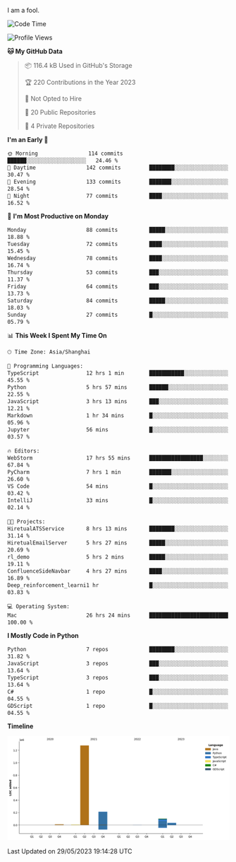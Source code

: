I am a fool.

<!--START_SECTION:waka-->
![Code Time](http://img.shields.io/badge/Code%20Time-441%20hrs%2010%20mins-blue)

![Profile Views](http://img.shields.io/badge/Profile%20Views-3-blue)

**🐱 My GitHub Data** 

> 📦 116.4 kB Used in GitHub's Storage 
 > 
> 🏆 220 Contributions in the Year 2023
 > 
> 🚫 Not Opted to Hire
 > 
> 📜 20 Public Repositories 
 > 
> 🔑 4 Private Repositories 
 > 
**I'm an Early 🐤** 

```text
🌞 Morning                114 commits         ██████░░░░░░░░░░░░░░░░░░░   24.46 % 
🌆 Daytime                142 commits         ████████░░░░░░░░░░░░░░░░░   30.47 % 
🌃 Evening                133 commits         ███████░░░░░░░░░░░░░░░░░░   28.54 % 
🌙 Night                  77 commits          ████░░░░░░░░░░░░░░░░░░░░░   16.52 % 
```
📅 **I'm Most Productive on Monday** 

```text
Monday                   88 commits          █████░░░░░░░░░░░░░░░░░░░░   18.88 % 
Tuesday                  72 commits          ████░░░░░░░░░░░░░░░░░░░░░   15.45 % 
Wednesday                78 commits          ████░░░░░░░░░░░░░░░░░░░░░   16.74 % 
Thursday                 53 commits          ███░░░░░░░░░░░░░░░░░░░░░░   11.37 % 
Friday                   64 commits          ███░░░░░░░░░░░░░░░░░░░░░░   13.73 % 
Saturday                 84 commits          █████░░░░░░░░░░░░░░░░░░░░   18.03 % 
Sunday                   27 commits          █░░░░░░░░░░░░░░░░░░░░░░░░   05.79 % 
```


📊 **This Week I Spent My Time On** 

```text
🕑︎ Time Zone: Asia/Shanghai

💬 Programming Languages: 
TypeScript               12 hrs 1 min        ███████████░░░░░░░░░░░░░░   45.55 % 
Python                   5 hrs 57 mins       ██████░░░░░░░░░░░░░░░░░░░   22.55 % 
JavaScript               3 hrs 13 mins       ███░░░░░░░░░░░░░░░░░░░░░░   12.21 % 
Markdown                 1 hr 34 mins        █░░░░░░░░░░░░░░░░░░░░░░░░   05.96 % 
Jupyter                  56 mins             █░░░░░░░░░░░░░░░░░░░░░░░░   03.57 % 

🔥 Editors: 
WebStorm                 17 hrs 55 mins      █████████████████░░░░░░░░   67.84 % 
PyCharm                  7 hrs 1 min         ███████░░░░░░░░░░░░░░░░░░   26.60 % 
VS Code                  54 mins             █░░░░░░░░░░░░░░░░░░░░░░░░   03.42 % 
IntelliJ                 33 mins             █░░░░░░░░░░░░░░░░░░░░░░░░   02.14 % 

🐱‍💻 Projects: 
HiretualATSService       8 hrs 13 mins       ████████░░░░░░░░░░░░░░░░░   31.14 % 
HiretualEmailServer      5 hrs 27 mins       █████░░░░░░░░░░░░░░░░░░░░   20.69 % 
rl_demo                  5 hrs 2 mins        █████░░░░░░░░░░░░░░░░░░░░   19.11 % 
ConfluenceSideNavbar     4 hrs 27 mins       ████░░░░░░░░░░░░░░░░░░░░░   16.89 % 
Deep_reinforcement_learni1 hr                █░░░░░░░░░░░░░░░░░░░░░░░░   03.83 % 

💻 Operating System: 
Mac                      26 hrs 24 mins      █████████████████████████   100.00 % 
```

**I Mostly Code in Python** 

```text
Python                   7 repos             ████████░░░░░░░░░░░░░░░░░   31.82 % 
JavaScript               3 repos             ███░░░░░░░░░░░░░░░░░░░░░░   13.64 % 
TypeScript               3 repos             ███░░░░░░░░░░░░░░░░░░░░░░   13.64 % 
C#                       1 repo              █░░░░░░░░░░░░░░░░░░░░░░░░   04.55 % 
GDScript                 1 repo              █░░░░░░░░░░░░░░░░░░░░░░░░   04.55 % 
```



**Timeline**

![Lines of Code chart](https://raw.githubusercontent.com/VeejaLiu/VeejaLiu/master/assets/bar_graph.png)


 Last Updated on 29/05/2023 19:14:28 UTC
<!--END_SECTION:waka-->
